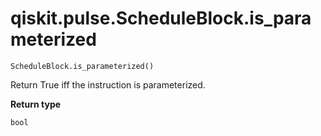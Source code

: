 # qiskit.pulse.ScheduleBlock.is\_parameterized

`ScheduleBlock.is_parameterized()`

Return True iff the instruction is parameterized.

**Return type**

`bool`
